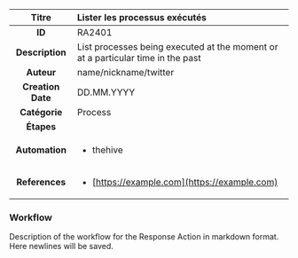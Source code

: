 | Titre                       | Lister les processus exécutés         |
|:---------------------------:|:--------------------|
| **ID**                      | RA2401            |
| **Description**             | List processes being executed at the moment or at a particular time in the past   |
| **Auteur**                  | name/nickname/twitter        |
| **Creation Date**           | DD.MM.YYYY |
| **Catégorie**                | Process      |
| **Étapes**                   || 
| **Automation** |<ul><li>thehive</li></ul>|
| **References** |<ul><li>[https://example.com](https://example.com)</li></ul>|

### Workflow

Description of the workflow for the Response Action in markdown format.  
Here newlines will be saved.  
